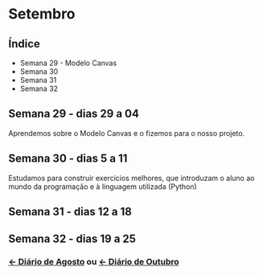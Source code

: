 # Setembro

## Índice
* Semana 29 - Modelo Canvas
* Semana 30
* Semana 31 
* Semana 32 


## Semana 29 - dias 29 a 04
Aprendemos sobre o Modelo Canvas e o fizemos para o nosso projeto.


## Semana 30 - dias 5 a 11
Estudamos para construir exercícios melhores, que introduzam o aluno ao mundo da programação e à linguagem utilizada (Python)


## Semana 31 - dias 12 a 18


## Semana 32 - dias 19 a 25



### [← Diário de Agosto](https://github.com/NatanPolsak/Programirins-by-VP/blob/main/diario/Agosto.md) ou [← Diário de Outubro](https://github.com/NatanPolsak/Programirins-by-VP/blob/main/diario/Outubro.md)
